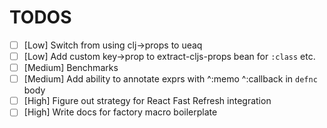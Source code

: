 # TODOS

- [ ] [Low] Switch from using clj->props to ueaq
- [ ] [Low] Add custom key->prop to extract-cljs-props bean for `:class` etc.
- [ ] [Medium] Benchmarks
- [ ] [Medium] Add ability to annotate exprs with ^:memo ^:callback in `defnc` body
- [ ] [High] Figure out strategy for React Fast Refresh integration
- [ ] [High] Write docs for factory macro boilerplate

